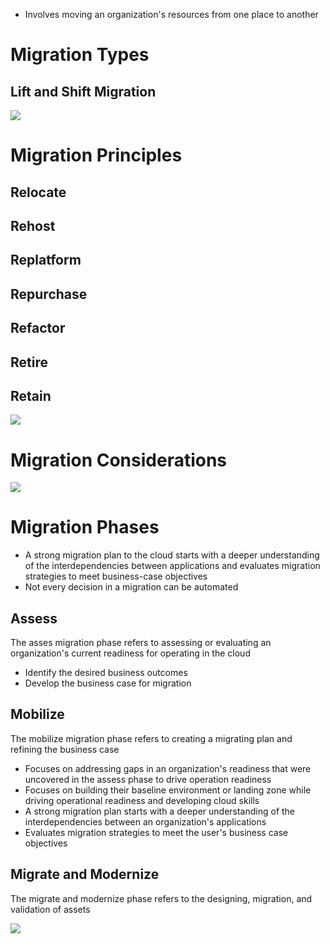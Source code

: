 
* Involves moving an organization's resources from one place to another

# Migration Types

## Lift and Shift Migration

![](https://github.com/JonmarCorpuz/SecondBrain/blob/main/Assets/Whitespace.png)

# Migration Principles

## Relocate

## Rehost

## Replatform

## Repurchase

## Refactor

## Retire

## Retain

![](https://github.com/JonmarCorpuz/SecondBrain/blob/main/Assets/Whitespace.png)

# Migration Considerations

![](https://github.com/JonmarCorpuz/SecondBrain/blob/main/Assets/Whitespace.png)

# Migration Phases

* A strong migration plan to the cloud starts with a deeper understanding of the interdependencies between applications and evaluates migration strategies to meet business-case objectives
* Not every decision in a migration can be automated

## Assess

The asses migration phase refers to assessing or evaluating an organization's current readiness for operating in the cloud

* Identify the desired business outcomes
* Develop the business case for migration

## Mobilize

The mobilize migration phase refers to creating a migrating plan and refining the business case

* Focuses on addressing gaps in an organization's readiness that were uncovered in the assess phase to drive operation readiness
* Focuses on building their baseline environment or landing zone while driving operational readiness and developing cloud skills
* A strong migration plan starts with a deeper understanding of the interdependencies between an organization's applications
* Evaluates migration strategies to meet the user's business case objectives

## Migrate and Modernize

The migrate and modernize phase refers to the designing, migration, and validation of assets

![](https://github.com/JonmarCorpuz/SecondBrain/blob/main/Assets/Whitespace.png)

